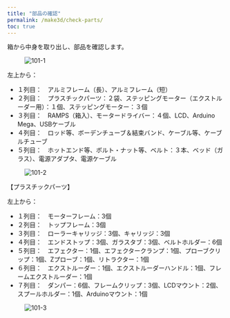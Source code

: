 ```yaml
---
title: "部品の確認"
permalink: /make3d/check-parts/
toc: true
---
```

箱から中身を取り出し、部品を確認します。

<figure>
  <img src="{{ '/assets/images/make3d/101/101-1.webp' | relative_url }}" alt="101-1">
</figure>

左上から：

- １列目：　アルミフレーム（長）、アルミフレーム（短）
- ２列目：　プラスチックパーツ：２袋、ステッピングモーター（エクストルーダー用）：１個、ステッピングモーター：３個
- ３列目：　RAMPS（箱入）、モータードライバー：４個、LCD、Arduino Mega、USBケーブル
- ４列目：　ロッド等、ボーデンチューブ＆結束バンド、ケーブル等、ケーブルチューブ
- ５列目：　ホットエンド等、ボルト・ナット等、ベルト：３本、ベッド（ガラス）、電源アダプタ、電源ケーブル

<figure>
  <img src="{{ '/assets/images/make3d/101/101-2.webp' | relative_url }}" alt="101-2">
</figure>

【プラスチックパーツ】

左上から：

- １列目：　モーターフレーム：3個
- ２列目：　トップフレーム：3個
- ３列目：　ローラーキャリッジ：3個、キャリッジ：3個
- ４列目：　エンドストップ：3個、ガラスタブ：3個、ベルトホルダー：6個
- ５列目：　エフェクター：1個、エフェクタークランプ：1個、プローブクリップ：1個、Zプローブ：1個、リトラクター：1個
- ６列目：　エクストルーダー：1個、エクストルーダーハンドル：1個、フレームエクストルーダー：1個
- ７列目：　ダンパー：6個、フレームクリップ：3個、LCDマウント：2個、スプールホルダー：1個、Arduinoマウント：1個

<figure>
  <img src="{{ '/assets/images/make3d/101/101-3.webp' | relative_url }}" alt="101-3">
</figure>
